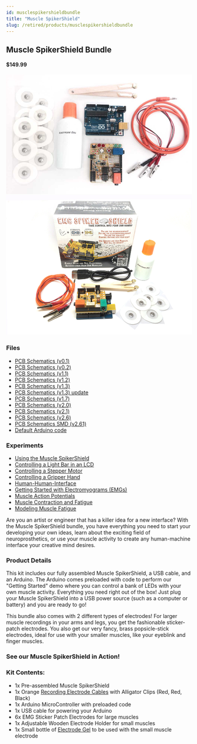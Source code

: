 ```yaml
---
id: musclespikershieldbundle
title: "Muscle SpikerShield"
slug: /retired/products/musclespikershieldbundle
---
```



## Muscle SpikerShield Bundle

#### $149.99


![The Muscle SpikerShield Bundle](./img/musclespikershieldbundle.jpg)
![Whats In The Box](./img/musclespikershield_bundle_whatsinthebox.jpg)

### Files

  * [PCB Schematics (v0.1)](./files/EMGSpikerShield.v.0.1a.pdf)
  * [PCB Schematics (v0.2)](./files/EMGSpikerShield.v.0.2a.pdf)
  * [PCB Schematics (v1.1)](./files/EMGSpikerShield.v.1.1.pdf)
  * [PCB Schematics (v1.2)](./files/EMGSpikerShield.v.1.2.pdf)
  * [PCB Schematics (v1.3)](./files/MuscleSpikerShield.v.1.3.pdf)
  * [PCB Schematics (v1.3) update](./files/MuscleSpikerShield.v.1.3.updatedValues.pdf)
  * [PCB Schematics (v1.7)](./files/MuscleSpikerShield.v.1.7.pdf)
  * [PCB Schematics (v2.0)](./files/Muscle_SpikerShieldV2.pdf)
  * [PCB Schematics (v2.1)](./files/Muscle_SpikerShieldV2.1.pdf)
  * [PCB Schematics (v2.6)](./files/Muscle_SpikerShield.SMD.V2.6.pdf)
  * [PCB Schematics SMD (v2.61)](./files/EMGSpikerShield.SMD.V2.61.pdf)
  * [Default Arduino code](https://raw.githubusercontent.com/BackyardBrains/Muscle-SpikerShield/master/V2_61/Muscle-SpikerShield/Muscle-SpikerShield.ino)

### Experiments

  * [Using the Muscle SpikerShield](../Experiments/muscleSpikerShield.md)
  * [Controlling a Light Bar in an LCD](../Experiments/MuscleSpikerShield_LCD.md)
  * [Controlling a Stepper Motor](../Experiments/MuscleSpikerShield_StepperMotor.md)
  * [Controlling a Gripper Hand](../Experiments/MuscleSpikerShield_GripperHand.md)
  * [Human-Human-Interface](../Experiments/humanhumaninterface.md)
  * [Getting Started with Electromyograms (EMGs)](../Experiments/emgspikerbox.md)
  * [Muscle Action Potentials](../Experiments/muscleactionpotential.md)
  * [Muscle Contraction and Fatigue](../Experiments/fatigue.md)
  * [Modeling Muscle Fatigue](../Experiments/rateoffatigue.md)

Are you an artist or engineer that has a killer idea for a new interface? With
the Muscle SpikerShield bundle, you have everything you need to start your
developing your own ideas, learn about the exciting field of neuroprosthetics,
or use your muscle activity to create any human-machine interface your
creative mind desires.

### Product Details

This kit includes our fully assembled Muscle SpikerShield, a USB cable, and an
Arduino. The Arduino comes preloaded with code to perform our "Getting
Started" demo where you can control a bank of LEDs with your own muscle
activity. Everything you need right out of the box! Just plug your Muscle
SpikerShield into a USB power source (such as a computer or battery) and you
are ready to go!

This bundle also comes with 2 different types of electrodes! For larger muscle
recordings in your arms and legs, you get the fashionable sticker-patch
electrodes. You also get our very fancy, brass popsicle-stick electrodes,
ideal for use with your smaller muscles, like your eyeblink and finger
muscles.

### See our Muscle SpikerShield in Action!

### Kit Contents:

  * 1x Pre-assembled Muscle SpikerShield 
  * 1x Orange [Recording Electrode Cables](./emgelectrodes.md) with Alligator Clips (Red, Red, Black)
  * 1x Arduino MicroController with preloaded code
  * 1x USB cable for powering your Arduino
  * 6x EMG Sticker Patch Electrodes for large muscles
  * 1x Adjustable Wooden Electrode Holder for small muscles
  * 1x Small bottle of [Electrode Gel](./emgelectrodegel.md) to be used with the small muscle electrode

